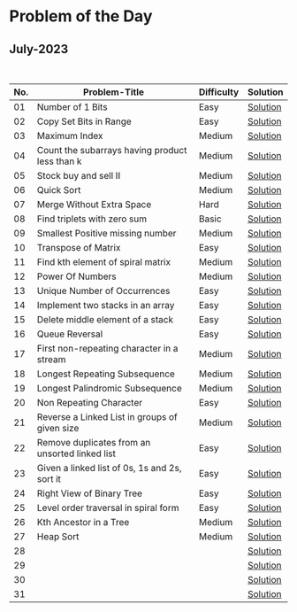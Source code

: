# Problem of the Day

## July-2023

  <br>
  
| No. |         Problem-Title                         | Difficulty   | Solution |
| ----|---------------------------------------------- | -------      | ------- |
| 01  | Number of 1 Bits | Easy | [Solution](https://github.com/Mehul237/GFG_237/blob/main/00_Problem%20of%20the%20Day/07_July/Numberof1Bits.cpp)
| 02  | Copy Set Bits in Range | Easy | [Solution](https://github.com/Mehul237/GFG_237/blob/main/00_Problem%20of%20the%20Day/07_July/CopySetBitsinRange.cpp)
| 03  | Maximum Index | Medium | [Solution](https://github.com/Mehul237/GFG_237/blob/main/00_Problem%20of%20the%20Day/07_July/MaximumIndex.cpp)
| 04  | Count the subarrays having product less than k | Medium | [Solution](https://github.com/Mehul237/GFG_237/blob/main/00_Problem%20of%20the%20Day/07_July/Countthesubarrayshavingproductlessthank.cpp)
| 05  | Stock buy and sell II | Medium | [Solution](https://github.com/Mehul237/GFG_237/blob/main/00_Problem%20of%20the%20Day/07_July/StockbuyandsellII.cpp)
| 06  | Quick Sort      | Medium | [Solution](https://github.com/Mehul237/GFG_237/blob/main/00_Problem%20of%20the%20Day/07_July/QuickSort.cpp)
| 07  | Merge Without Extra Space | Hard | [Solution](https://github.com/Mehul237/GFG_237/blob/main/00_Problem%20of%20the%20Day/07_July/MergeWithoutExtraSpace.cpp)
| 08  | Find triplets with zero sum | Basic | [Solution](https://github.com/Mehul237/GFG_237/blob/main/00_Problem%20of%20the%20Day/07_July/Findtripletswithzerosum.cpp)
| 09  | Smallest Positive missing number | Medium | [Solution](https://github.com/Mehul237/GFG_237/blob/main/00_Problem%20of%20the%20Day/07_July/SmallestPositiveMissingNumber.cpp)
| 10  | Transpose of Matrix | Easy | [Solution](https://github.com/Mehul237/GFG_237/blob/main/00_Problem%20of%20the%20Day/07_July/TransposeofMatrix.cpp)
| 11  | Find kth element of spiral matrix | Medium | [Solution](https://github.com/Mehul237/GFG_237/blob/main/00_Problem%20of%20the%20Day/07_July/Findkthelementofspiralmatrix.cpp)
| 12  | Power Of Numbers | Medium | [Solution](https://github.com/Mehul237/GFG_237/blob/main/00_Problem%20of%20the%20Day/07_July/PowerOfNumbers.cpp)
| 13  | Unique Number of Occurrences | Easy | [Solution](https://github.com/Mehul237/GFG_237/blob/main/00_Problem%20of%20the%20Day/07_July/UniqueNumberofOccurrences.cpp)
| 14  | Implement two stacks in an array | Easy | [Solution](https://github.com/Mehul237/GFG_237/blob/main/00_Problem%20of%20the%20Day/07_July/Implementtwostacksinanarray.cpp)
| 15  | Delete middle element of a stack | Easy | [Solution](https://github.com/Mehul237/GFG_237/blob/main/00_Problem%20of%20the%20Day/07_July/Deletemiddleelementofastack.cpp)
| 16  | Queue Reversal | Easy | [Solution](https://github.com/Mehul237/GFG_237/blob/main/00_Problem%20of%20the%20Day/07_July/QueueReversal.cpp)
| 17  | First non-repeating character in a stream | Medium | [Solution](https://github.com/Mehul237/GFG_237/blob/main/00_Problem%20of%20the%20Day/07_July/Firstnon-repeatingcharacterinastream.cpp)
| 18  | Longest Repeating Subsequence | Medium | [Solution](https://github.com/Mehul237/GFG_237/blob/main/00_Problem%20of%20the%20Day/07_July/LongestRepeatingSubsequence.cpp)
| 19  | Longest Palindromic Subsequence | Medium | [Solution](https://github.com/Mehul237/GFG_237/blob/main/00_Problem%20of%20the%20Day/07_July/LongestPalindromicSubsequence.cpp)
| 20 | Non Repeating Character | Easy | [Solution](https://github.com/Mehul237/GFG_237/blob/main/00_Problem%20of%20the%20Day/07_July/NonRepeatingCharacter.cpp)
| 21 | Reverse a Linked List in groups of given size | Medium | [Solution](https://github.com/Mehul237/GFG_237/blob/main/00_Problem%20of%20the%20Day/07_July/ReverseaLinkedListingroupsofgivensize.cpp)
| 22 | Remove duplicates from an unsorted linked list | Easy | [Solution](https://github.com/Mehul237/GFG_237/blob/main/00_Problem%20of%20the%20Day/07_July/Removeduplicatesfromanunsortedlinkedlist.cpp)
| 23 | Given a linked list of 0s, 1s and 2s, sort it | Easy | [Solution](https://github.com/Mehul237/GFG_237/blob/main/00_Problem%20of%20the%20Day/07_July/Givenalinkedlistof0s1sand2ssortit.cpp)
| 24 | Right View of Binary Tree | Easy | [Solution](https://github.com/Mehul237/GFG_237/blob/main/00_Problem%20of%20the%20Day/07_July/RightViewofBinaryTree.cpp)
| 25 | Level order traversal in spiral form | Easy | [Solution](https://github.com/Mehul237/GFG_237/blob/main/00_Problem%20of%20the%20Day/07_July/Levelordertraversalinspiralform.cpp)
| 26 | Kth Ancestor in a Tree | Medium | [Solution](https://github.com/Mehul237/GFG_237/blob/main/00_Problem%20of%20the%20Day/07_July/KthAncestorinaTree.cpp)
| 27 | Heap Sort | Medium | [Solution](https://github.com/Mehul237/GFG_237/blob/main/00_Problem%20of%20the%20Day/07_July/HeapSort.cpp)
| 28 |                 |              | [Solution]( )
| 29 |                 |              | [Solution]( )
| 30 |                 |              | [Solution]( )
| 31 |                 |              | [Solution]( )



